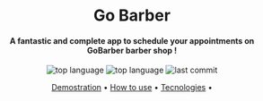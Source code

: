 <h1 align="center">Go Barber</h1>
<h4 align="center">A fantastic and complete app to schedule your appointments on GoBarber barber shop !</h4>


<p align="center">
  <img alt="top language" src="https://img.shields.io/github/languages/top/matheusmarks/gobarber-web.svg" />
  <img alt="top language" src="https://img.shields.io/github/repo-size/matheusmarks/gobarber-web.svg" />
  <img alt="last commit" src="https://img.shields.io/github/last-commit/matheusmarks/gobarber-web.svg" />
</p>

<p align="center">
 <a href="#how-it-works">Demostration</a> • 
 <a href="#how-to-use">How to use</a> • 
 <a href="#tecnologies">Tecnologies</a> • 
</p>


